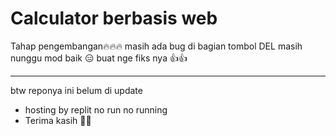 # Calculator berbasis web
Tahap pengembangan🔥🔥🔥
masih ada bug di bagian tombol DEL
masih nunggu mod baik 😑 buat nge fiks nya 👍👍

<hr/>

btw reponya ini belum di update
* hosting by replit no run no running
* Terima kasih 🙏💕
